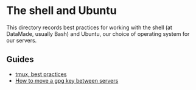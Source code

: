 # The shell and Ubuntu

This directory records best practices for working with the shell (at DataMade,
usually Bash) and Ubuntu, our choice of operating system for our servers.

## Guides

- [tmux, best practices](./tmux-best-practices.md)
- [How to move a gpg key between servers](./moving-keys-between-servers.md)
